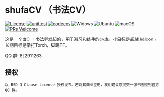 

# shufaCV （书法CV）

[![License](https://img.shields.io/badge/license-BSD--3--Clause-blue.svg)](.LICENSE)
[![unittest](https://github.com/scarsty/shufaCV/actions/workflows/unit_test.yml/badge.svg)](https://github.com/scarsty/shufaCV/actions/workflows/unit_test.yml)
[![codecov](https://codecov.io/gh/scarsty/shufacv/branch/main/graph/badge.svg)](https://codecov.io/gh/scarsty/shufacv)
![Widows](https://img.shields.io/badge/Windows-gray?logo=windows&logoColor=blue)
![Ubuntu](https://img.shields.io/badge/Ubuntu-gray?logo=ubuntu)
![macOS](https://img.shields.io/badge/-macOS-333333?style=flat&logo=apple)
[![PRs Welcome](https://img.shields.io/badge/PRs-welcome-brightgreen.svg?style=flat-square)](https://github.com/scarsty/shufaCV)

这是一个由C++书法群发起的，用于淆习和练手的cv库，小目标是超越 [halcon](https://www.mvtec.com/products/halcon) 。长期目标是拳打Torch，脚踢TF。

QQ 群: 822911263

## 授权

```
以 BSD 3-Clause License 授权发布。若将其商业应用，我们建议您提交一张书法照到官方 QQ 群。
```
